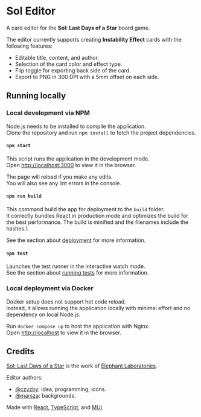 # Sol Editor

A card editor for the **Sol: Last Days of a Star** board game.

The editor currently supports creating **Instability Effect** cards with the following features:

- Editable title, content, and author.
- Selection of the card color and effect type.
- Flip toggle for exporting back side of the card.
- Export to PNG in 300 DPI with a 5mm offset on each side.

## Running locally

### Local development via NPM

Node.js needs to be installed to compile the application.\
Clone the repository and run `npm install` to fetch the project dependencies.

#### `npm start`

This script runs the application in the development mode.\
Open [http://localhost:3000](http://localhost:3000) to view it in the browser.

The page will reload if you make any edits.\
You will also see any lint errors in the console.

#### `npm run build`

This command build the app for deployment to the `build` folder.\
It correctly bundles React in production mode and optimizes the build for the best performance.
The build is minified and the filenames include the hashes.\

See the section about [deployment](https://facebook.github.io/create-react-app/docs/deployment) for more information.

#### `npm test`

Launches the test runner in the interactive watch mode.\
See the section about [running tests](https://facebook.github.io/create-react-app/docs/running-tests) for more information.

### Local deployment via Docker

Docker setup does not support hot code reload.\
Instead, it allows running the application locally with minimal effort and no dependency on local Node.js.

Run `docker compose up` to host the application with Nginx.\
Open [http://localhost](http://localhost) to view it in the browser.

## Credits

[Sol: Last Days of a Star](https://elephantlaboratories.com/sol)
is the work of [Elephant Laboratories](https://elephantlaboratories.com).

Editor authors:

- [@czyzby](https://github.com/czyzby): idea, programming, icons.
- [@marsza](https://github.com/marszaa): backgrounds.

Made with [React](https://react.dev/), [TypeScript](https://www.typescriptlang.org/),
and [MUI](https://mui.com/).
